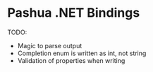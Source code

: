# Pashua .NET Bindings

TODO:
* Magic to parse output
* Completion enum is written as int, not string
* Validation of properties when writing
